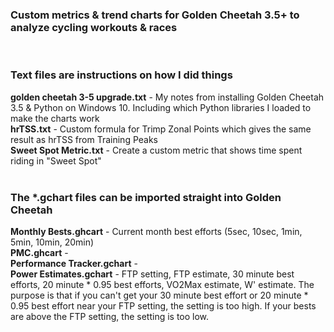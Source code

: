 <h3>Custom metrics & trend charts for Golden Cheetah 3.5+ to analyze cycling workouts & races</h3>
<br/>
<h3>Text files are instructions on how I did things</h3>
<b>golden cheetah 3-5 upgrade.txt</b> - My notes from installing Golden Cheetah 3.5 & Python on Windows 10. Including which Python libraries I loaded to make the charts work<br/>
<b>hrTSS.txt</b> - Custom formula for Trimp Zonal Points which gives the same result as hrTSS from Training Peaks<br/>
<b>Sweet Spot Metric.txt</b> - Create a custom metric that shows time spent riding in "Sweet Spot"<br/>
<br/>
<h3>The *.gchart files can be imported straight into Golden Cheetah</h3>
<b>Monthly Bests.ghcart</b> - Current month best efforts (5sec, 10sec, 1min, 5min, 10min, 20min)<br/>
<b>PMC.ghcart</b> - <br/>
<b>Performance Tracker.gchart</b> - <br/>
<b>Power Estimates.gchart</b> - FTP setting, FTP estimate, 30 minute best efforts, 20 minute * 0.95 best efforts, VO2Max estimate, W' estimate. The purpose is that if you can't get your 30 minute best effort or 20 minute * 0.95 best effort near your FTP setting, the setting is too high. If your bests are above the FTP setting, the setting is too low.<br/>

